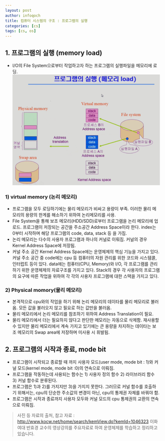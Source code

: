 ```yaml
---
layout: post
author: infoqoch
title: 컴퓨터 시스템의 구조 : 프로그램의 실행
categories: [cs]
tags: [cs, os]
---
```


## 1. 프로그램의 실행 (memory load)
- I/O의 File System으로부터 작업하고자 하는 프로그램의 실행파일을 메모리에 로딩. 
![프로그램의 실행](../../assets/image/cs/2021-02-21_01.png)

### 1) virtual memory (논리 메모리)
- 프로그램을 모두 로딩하기에는 물리 메모리가 비싸고 용량이 부족. 이러한 물리 메모리의 용량의 한계를 해소하기 위하여 논리메모리를 사용.
- File System을 통해 보조 메모리(HDD/SDD)로부터 프로그램을 논리 메모리에 업로드. 프로그램이 저장되는 공간을 주소공간 Address Space이라 한다. index는 0부터 시작하며 해당 프로그램의 code, data, stack 등 을 가짐. 
- 논리 메모리는 다수의 사용자 프로그램과 하나의 커널로 이뤄짐. 커널의 경우 Kernel Address Space에 저장됨.
- 커널 주소 공간 Kernel Address Space에는 운영체제의 핵심 기능을 가지고 있다. 커널 주소 공간 중 code에는 cpu 등 컴퓨터의 자원 관리를 위한 코드와 시스템콜, 인터럽트 등이 있다. data에는 컴퓨터(CPU, Memory)와 I/O, 각 프로그램를 관리하기 위한 운영체제의 자료구조를 가지고 있다. Stack의 경우 각 사용자의 프로그램의 요구에 따른 작업을 위하여 각 각의 사용자 프로그램에 대한 스택을 가지고 있다. 

### 2) Physical momory(물리 메모리)
- 본격적으로 cpu와의 작업을 하기 위해 논리 메모리의 데이타를 물리 메모리로 불러옴. 모든 값을 불러오지 않고 필요로 하는 값만을 불러옴. 
- 물리 메모리에서 논리 메모리를 참조하기 위하여 Address Translation이 필요.
- 물리 메모리에서 더는 필요하지 않다고 판단한 메모리는 자동으로 삭제함. 재사용할 수 있지만 물리 메모리에서 계속 가지고 있기에는 큰 용량을 차지하는 데이타는 보조 메모리의 Swap area에 저장하며 미사용 시 휘발됨.

## 2. 프로그램의 시작과 종료, mode bit
- 프로그램이 시작되고 종료할 때 까지 사용자 모드(user mode, mode bit : 1)와 커널 모드(kernel mode, mode bit :0)의 연속으로 이뤄짐.
- 프로그램을 작동하는데 사용되는 함수는 1) 사용자 정의 함수 2) 라이브러리 함수 3) 커널 함수로 분류된다.
- 프로그램은 1)과 2)를 가지지만 3)을 가지지 못한다. 그러므로 커널 함수를 호출하기 위해서는, cpu의 단순한 주소값의 변경이 아닌, cpu의 통제권 자체를 바꿔야 함. 
- 프로그램은 시작과 종료까지 사용자 모두와 커널 모드의 cpu 통제권의 교환의 연속으로 이뤄짐. 

> 사진 등 자료의 출처, 참고 자료 : http://www.kocw.net/home/search/kemView.do?kemId=1046323
이화여대 반효경 교수의 영상강의를 주요자료로 하여 운영체제를 학습하고 정리하고 있습니다.

